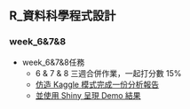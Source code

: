 ## R_資料科學程式設計

### week_6&7&8

- week_6&7&8任務
    - 6 & 7 & 8 三週合併作業，一起打分數 15%
    - [仿造 Kaggle 模式完成一份分析報告](http://blog.kaggle.com/2017/09/21/instacart-market-basket-analysis-winners-interview-2nd-place-kazuki-onodera/)
    - [並使用 Shiny 呈現 Demo 結果](https://lanw868.shinyapps.io/poetry_analysis/)
